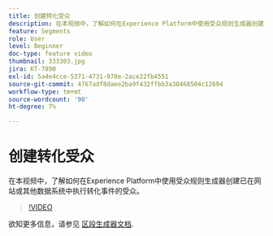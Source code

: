 ```yaml
---
title: 创建转化受众
description: 在本视频中，了解如何在Experience Platform中使用受众规则生成器创建已在网站或其他数据系统中执行转化事件的受众。
feature: Segments
role: User
level: Beginner
doc-type: feature video
thumbnail: 333303.jpg
jira: KT-7890
exl-id: 5a4e4cce-5371-4731-978e-2ace22fb4551
source-git-commit: 4767adf8daee2ba9f432ffbb3a30468504c12694
workflow-type: tm+mt
source-wordcount: '90'
ht-degree: 7%

---
```


# 创建转化受众

在本视频中，了解如何在Experience Platform中使用受众规则生成器创建已在网站或其他数据系统中执行转化事件的受众。

>[!VIDEO](https://video.tv.adobe.com/v/333303/?quality=12&learn=on)

欲知更多信息，请参见 [区段生成器文档](https://experienceleague.adobe.com/docs/experience-platform/segmentation/ui/segment-builder.html).
